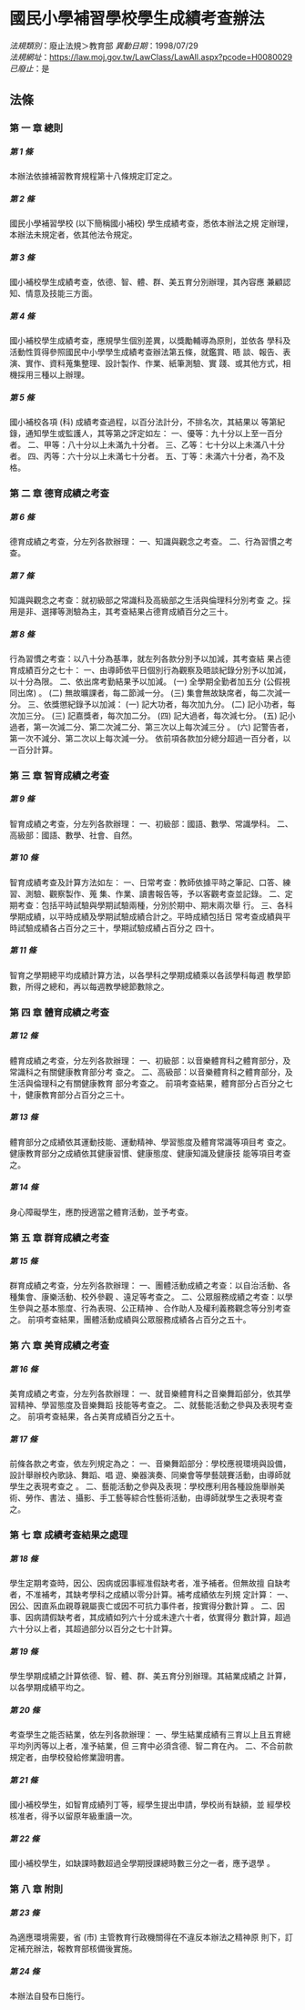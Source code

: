 # 國民小學補習學校學生成績考查辦法

*法規類別*：廢止法規＞教育部
*異動日期*：1998/07/29  
*法規網址*：https://law.moj.gov.tw/LawClass/LawAll.aspx?pcode=H0080029
*已廢止*：是


## 法條
### 第 一 章 總則

##### 第 1 條
本辦法依據補習教育規程第十八條規定訂定之。

##### 第 2 條
國民小學補習學校 (以下簡稱國小補校) 學生成績考查，悉依本辦法之規
定辦理，本辦法未規定者，依其他法令規定。

##### 第 3 條
國小補校學生成績考查，依德、智、體、群、美五育分別辦理，其內容應
兼顧認知、情意及技能三方面。

##### 第 4 條
國小補校學生成績考查，應規學生個別差異，以獎勵輔導為原則，並依各
學科及活動性質得參照國民中小學學生成績考查辦法第五條，就鑑賞、晤
談、報告、表演、實作、資料蒐集整理、設計製作、作業、紙筆測驗、實
踐、或其他方式，相機採用三種以上辦理。

##### 第 5 條
國小補校各項 (科) 成績考查過程，以百分法計分，不排名次，其結果以
等第紀錄，通知學生或監護人，其等第之評定如左：
一、優等：九十分以上至一百分者。
二、甲等：八十分以上未滿九十分者。
三、乙等：七十分以上未滿八十分者。
四、丙等：六十分以上未滿七十分者。
五、丁等：未滿六十分者，為不及格。


### 第 二 章 德育成績之考查

##### 第 6 條
德育成績之考查，分左列各款辦理：
一、知識與觀念之考查。
二、行為習慣之考查。


##### 第 7 條
知識與觀念之考查：就初級部之常識科及高級部之生活與倫理科分別考查
之。採用是非、選擇等測驗為主，其考查結果占德育成績百分之三十。

##### 第 8 條
行為習慣之考查：以八十分為基準，就左列各款分別予以加減，其考查結
果占德育成績百分之七十：
一、由導師依平日個別行為觀察及晤談紀錄分別予以加減，以十分為限。
二、依出席考勤結果予以加減。
 (一) 全學期全勤者加五分 (公假視同出席) 。
 (二) 無故曠課者，每二節減一分。
 (三) 集會無故缺席者，每二次減一分。
三、依獎懲紀錄予以加減：
 (一) 記大功者，每次加九分。
 (二) 記小功者，每次加三分。
 (三) 記嘉獎者，每次加二分。
 (四) 記大過者，每次減七分。
 (五) 記小過者，第一次減二分、第二次減二分、第三次以上每次減三分
      。
 (六) 記警告者，第一次不減分、第二次以上每次減一分。
依前項各款加分總分超過一百分者，以一百分計算。


### 第 三 章 智育成績之考查

##### 第 9 條
智育成績之考查，分左列各款辦理：
一、初級部：國語、數學、常識學科。
二、高級部：國語、數學、社會、自然。


##### 第 10 條
智育成績考查及計算方法如左：
一、日常考查：教師依據平時之筆記、口答、練習、測驗、觀察製作、蒐
    集、作業、讀書報告等，予以客觀考查並記錄。
二、定期考查：包括平時試驗與學期試驗兩種，分別於期中、期末兩次舉
    行。
三、各科學期成績，以平時成績及學期試驗成績合計之。平時成績包括日
    常考查成績與平時試驗成績各占百分之三十，學期試驗成績占百分之
    四十。


##### 第 11 條
智育之學期總平均成績計算方法，以各學科之學期成績乘以各該學科每週
教學節數，所得之總和，再以每週教學總節數除之。

### 第 四 章 體育成績之考查

##### 第 12 條
體育成績之考查，分左列各款辦理：
一、初級部：以音樂體育科之體育部分，及常識科之有關健康教育部分考
    查之。
二、高級部：以音樂體育科之體育部分，及生活與倫理科之有關健康教育
    部分考查之。
前項考查結果，體育部分占百分之七十，健康教育部分占百分之三十。


##### 第 13 條
體育部分之成績依其運動技能、運動精神、學習態度及體育常識等項目考
查之。健康教育部分之成績依其健康習慣、健康態度、健康知識及健康技
能等項目考查之。

##### 第 14 條
身心障礙學生，應酌授適當之體育活動，並予考查。

### 第 五 章 群育成績之考查

##### 第 15 條
群育成績之考查，分左列各款辦理：
一、團體活動成績之考查：以自治活動、各種集會、康樂活動、校外參觀
    、遠足等考查之。
二、公眾服務成績之考查：以學生參與之基本態度、行為表現、公正精神
    、合作助人及權利義務觀念等分別考查之。
前項考查結果，團體活動成績與公眾服務成績各占百分之五十。


### 第 六 章 美育成績之考查

##### 第 16 條
美育成績之考查，分左列各款辦理：
一、就音樂體育科之音樂舞蹈部分，依其學習精神、學習態度及音樂舞蹈
    技能等考查之。
二、就藝能活動之參與及表現考查之。
前項考查結果，各占美育成績百分之五十。


##### 第 17 條
前條各款之考查，依左列規定為之：
一、音樂舞蹈部分：學校應視環境與設備，設計舉辦校內歌詠、舞蹈、唱
    遊、樂器演奏、同樂會等學藝競賽活動，由導師就學生之表現考查之
    。
二、藝能活動之參與及表現：學校應利用各種設施舉辦美術、勞作、書法
    、攝影、手工藝等綜合性藝術活動，由導師就學生之表現考查之。


### 第 七 章 成績考查結果之處理

##### 第 18 條
學生定期考查時，因公、因病或因事經准假缺考者，准予補者。但無故擅
自缺考者，不准補考，其缺考學科之成績以零分計算。補考成績依左列規
定計算：
一、因公、因直系血親尊親屬喪亡或因不可抗力事件者，按實得分數計算
    。
二、因事、因病請假缺考者，其成績如列六十分或未達六十者，依實得分
    數計算，超過六十分以上者，其超過部分以百分之七十計算。


##### 第 19 條
學生學期成績之計算依德、智、體、群、美五育分別辦理。其結業成績之
計算，以各學期成績平均之。

##### 第 20 條
考查學生之能否結業，依左列各款辦理：
一、學生結業成績有三育以上且五育總平均列丙等以上者，准予結業，但
    三育中必須含德、智二育在內。
二、不合前款規定者，由學校發給修業證明書。


##### 第 21 條
國小補校學生，如智育成績列丁等，經學生提出申請，學校尚有缺額，並
經學校核准者，得予以留原年級重讀一次。

##### 第 22 條
國小補校學生，如缺課時數超過全學期授課總時數三分之一者，應予退學
。

### 第 八 章 附則

##### 第 23 條
為適應環境需要，省 (市) 主管教育行政機關得在不違反本辦法之精神原
則下，訂定補充辦法，報教育部核備後實施。

##### 第 24 條
本辦法自發布日施行。


